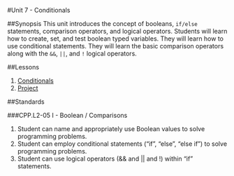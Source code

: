 #Unit 7 - Conditionals

##Synopsis
This unit introduces the concept of booleans, `if/else` statements, comparison operators, and logical operators. Students will learn how to create, set, and test boolean typed variables. They will learn how to use conditional statements. They will learn the basic comparison operators along with the `&&`, `||`, and `!` logical operators.

##Lessons

1. [Conditionals](lessons/1-conditional)
3. [Project](lessons/2-project)

##Standards

###CPP.L2-05 I - Boolean / Comparisons
1. Student	can	name	and	appropriately	use	Boolean	values	to	solve	programming	problems.	
2. Student	can	employ	conditional	statements	(“if”,	“else”,	“else	if”)	to	solve	programming	problems.	
3. Student	can	use	logical	operators	(&&	and	||	and	!)	within	“if”	statements.
